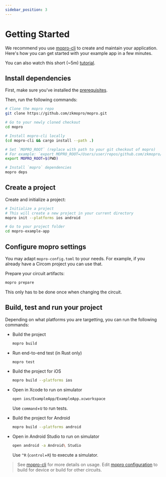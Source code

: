 ```yaml
---
sidebar_position: 3
---
```


# Getting Started

We recommend you use [mopro-cli](https://github.com/zkmopro/mopro/tree/main/mopro-cli#mopro-cli) to create and maintain your application. Here's how you can get started with your example app in a few minutes.

You can also watch this short (~5m) [tutorial](https://www.loom.com/share/6ff382b0497c47aea9d0ef8b6e790dd8).

## Install dependencies

First, make sure you've installed the [prerequisites](https://github.com/zkmopro/mopro?tab=readme-ov-file#prerequisites).

Then, run the following commands:

```sh
# Clone the mopro repo
git clone https://github.com/zkmopro/mopro.git

# Go to your newly cloned checkout
cd mopro

# Install mopro-cli locally
(cd mopro-cli && cargo install --path .)

# Set `MOPRO_ROOT` (replace with path to your git checkout of mopro)
# For example: `export MOPRO_ROOT=/Users/user/repos/github.com/zkmopro/mopro`
export MOPRO_ROOT=$(PWD)

# Install `mopro` dependencies
mopro deps
```

## Create a project

Create and initialize a project:

```sh
# Initialize a project
# This will create a new project in your current directory
mopro init --platforms ios android

# Go to your project folder
cd mopro-example-app
```

## Configure mopro settings

You may adapt `mopro-config.toml` to your needs. For example, if you already have a Circom project you can use that.

Prepare your circuit artifacts:

```sh
mopro prepare
```

This only has to be done once when changing the circuit.

## Build, test and run your project

Depending on what platforms you are targetting, you can run the following commands:

-   Build the project

    ```sh
    mopro build
    ```

-   Run end-to-end test (in Rust only)

    ```sh
    mopro test
    ```

-   Build the project for iOS

    ```sh
    mopro build --platforms ios
    ```

-   Open in Xcode to run on simulator

    ```sh
    open ios/ExampleApp/ExampleApp.xcworkspace
    ```

    Use `command`+`U` to run tests.

-   Build the project for Android

    ```sh
    mopro build --platforms android
    ```

-   Open in Android Studio to run on simulator

    ```sh
    open android -a Android\ Studio
    ```

    Use `^R` (`control`+`R`) to execute a simulator.

> See [mopro-cli](https://github.com/zkmopro/mopro/tree/main/mopro-cli#mopro-cli) for more details on usage.
> Edit [mopro configuration](/docs/mopro-configuration) to build for device or build for other circuits.
